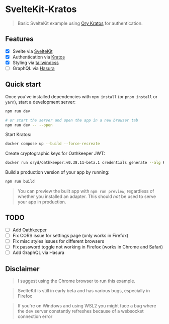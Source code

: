 # SvelteKit-Kratos

> Basic SvelteKit example using [Ory Kratos](https://ory.sh/kratos) for authentication.

## Features

- [x] Svelte via [SvelteKit](https://kit.svelte.dev)
- [x] Authentication via [Kratos](https://ory.sh/kratos)
- [x] Styling via [tailwindcss](https://tailwindcss.com)
- [ ] GraphQL via [Hasura](https://hasura.io/)

## Quick start

Once you've installed dependencies with `npm install` (or `pnpm install` or `yarn`), start a development server:

```bash
npm run dev

# or start the server and open the app in a new browser tab
npm run dev -- --open
```

Start Kratos:

```bash
docker compose up --build --force-recreate
```

Create cryptographic keys for Oathkeeper JWT:

```bash
docker run oryd/oathkeeper:v0.38.11-beta.1 credentials generate --alg RS256 > ./.oathkeeper/id_token.jwks.json
```

Build a production version of your app by running:

```bash
npm run build
```

> You can preview the built app with `npm run preview`, regardless of whether you installed an adapter. This should _not_ be used to serve your app in production.

## TODO

- [ ] Add [Oathkeeper](https://ory.sh/oathkeeper)
- [ ] Fix CORS issue for settings page (only works in Firefox)
- [ ] Fix misc styles issues for different browsers
- [ ] Fix password toggle not working in Firefox (works in Chrome and Safari)
- [ ] Add GraphQL via Hasura

## Disclaimer

> I suggest using the Chrome browser to run this example.

> SvelteKit is still in early beta and has various bugs, especially in Firefox

> If you're on Windows and using WSL2 you might face a bug where the dev server constantly refreshes because of a websocket connection error
